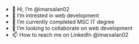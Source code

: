 - 👋 Hi, I’m @imarsalan02
- 👀 I’m intrested in web development
- 🌱 I’m currently completed MSC IT degree
- 💞️ I’m looking to collaborate on web development
- 📫 How to reach me on LinkedIn @imarsalan02
